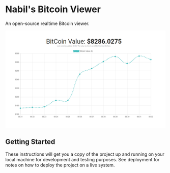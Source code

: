 # Nabil's Bitcoin Viewer
An open-source realtime Bitcoin viewer.

![alt text](images/demo.png)

## Getting Started

These instructions will get you a copy of the project up and running on your local machine for development and testing purposes. See deployment for notes on how to deploy the project on a live system.
